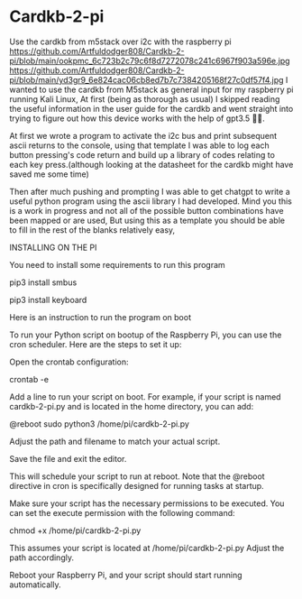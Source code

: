 # Cardkb-2-pi
Use the cardkb from m5stack over i2c with the raspberry pi
https://github.com/Artfuldodger808/Cardkb-2-pi/blob/main/ookpmc_6c723b2c79c6f8d7272078c241c6967f903a596e.jpg
https://github.com/Artfuldodger808/Cardkb-2-pi/blob/main/yd3gr9_6e824cac06cb8ed7b7c7384205168f27c0df57f4.jpg
I wanted to use the cardkb from M5stack as general input for my raspberry pi running Kali Linux, 
At first (being as thorough as usual) I skipped reading the useful information in the user guide for the cardkb and went straight
into trying to figure out how this device works with the help of gpt3.5 🤷‍♂️.

At first we wrote a program to activate the i2c bus and print subsequent ascii returns to the console,
using that template I was able to log each button pressing's code return and build up a library of 
codes relating to each key press.(although looking at the datasheet for the cardkb might have saved me some time)

Then after much pushing and prompting I was able to get chatgpt to write a useful python program using the ascii library
I had developed. Mind you this is a work in progress and not all of the possible button combinations have been mapped or are used,
But using this as a template you should be able to fill in the rest of the blanks relatively easy, 

INSTALLING ON THE PI

You need to install some requirements to run this program

pip3 install smbus

pip3 install keyboard

Here is an instruction to run the program on boot

To run your Python script on bootup of the Raspberry Pi, you can use the cron scheduler. Here are the steps to set it up:

Open the crontab configuration:

crontab -e

Add a line to run your script on boot. For example, if your script is named cardkb-2-pi.py and is located in the home directory, you can add:

@reboot sudo python3 /home/pi/cardkb-2-pi.py

Adjust the path and filename to match your actual script.

Save the file and exit the editor.

This will schedule your script to run at reboot. Note that the @reboot directive in cron is specifically designed for running tasks at startup.

Make sure your script has the necessary permissions to be executed. You can set the execute permission with the following command:

chmod +x /home/pi/cardkb-2-pi.py

This assumes your script is located at /home/pi/cardkb-2-pi.py Adjust the path accordingly.

Reboot your Raspberry Pi, and your script should start running automatically.

